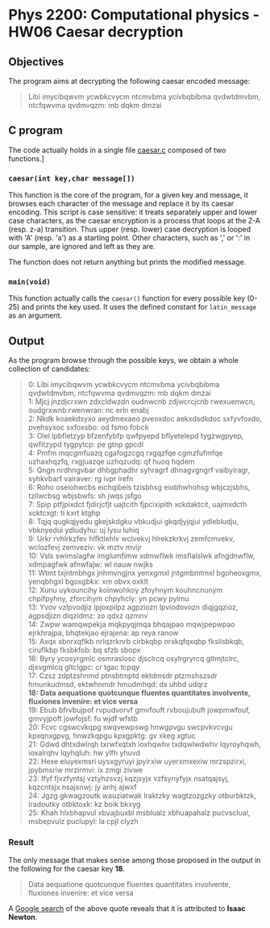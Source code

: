 # Phys 2200: Computational physics - HW06 Caesar decryption
## Objectives
The program aims at decrypting the following caesar encoded message:
> Libi imycibqwvm ycwbkcvycm ntcmvbma ycivbqbibma qvdwtdmvbm, ntcfqwvma qvdmvqzm: mb dqkm dmzai

## C program
The code actually holds in a single file [caesar.c](./caesar.c) composed of two functions.]
### `caesar(int key,char message[]) `
This function is the core of the program, for a given key and message, it browses each character of the message and replace it by its caesar encoding.
This script is case sensitive: it treats separately upper and lower case characters, as the caesar encryption is a process that loops at the Z-A (resp. z-a) transition.
Thus upper (resp. lower) case decryption is looped with 'A' (resp. 'a') as a starting point.
Other characters, such as ',' or ':' in our sample, are ignored and left as they are.

The function does not return anything but prints the modified message.

### `main(void)`
This function actually calls the `caesar()` function for every possible key (0-25) and prints the key used.
It uses the defined constant for `latin_message` as an argument.

## Output 
As the program browse through the possible keys, we obtain a whole collection of candidates:
>0: Libi imycibqwvm ycwbkcvycm ntcmvbma ycivbqbibma qvdwtdmvbm, ntcfqwvma qvdmvqzm: mb dqkm dmzai <br />
>1: Mjcj jnzdjcrxwn zdxcldwzdn oudnwcnb zdjwcrcjcnb rwexuenwcn, oudgrxwnb rwenwran: nc erln enabj <br />
>2: Nkdk koaekdsyxo aeydmexaeo pveoxdoc aekxdsdkdoc sxfyvfoxdo, pvehsyxoc sxfoxsbo: od fsmo fobck <br />
>3: Olel lpbfletzyp bfzenfybfp qwfpyepd bflyetelepd tygzwgpyep, qwfitzypd tygpytcp: pe gtnp gpcdl <br />
>4: Pmfm mqcgmfuazq cgafogzcgq rxgqzfqe cgmzfufmfqe uzhaxhqzfq, rxgjuazqe uzhqzudq: qf huoq hqdem <br />
>5: Qngn nrdhngvbar dhbgphadhr syhragrf dhnagvgngrf vaibyiragr, syhkvbarf vairaver: rg ivpr irefn <br />
>6: Roho oseiohwcbs eichqibeis tzisbhsg eiobhwhohsg wbjczjsbhs, tzilwcbsg wbjsbwfs: sh jwqs jsfgo <br />
>7: Spip ptfjpixdct fjdirjcfjt uajtcith fjpcixipith xckdaktcit, uajmxdcth xcktcxgt: ti kxrt ktghp <br />
>8: Tqjq qugkqjyedu gkejskdgku vbkudjui gkqdjyjqjui ydlebludju, vbknyedui ydludyhu: uj lysu luhiq <br />
>9: Urkr rvhlrkzfev hlfktlehlv wclvekvj hlrekzkrkvj zemfcmvekv, wclozfevj zemveziv: vk mztv mvijr <br />
>10: Vsls swimslagfw imglumfimw xdmwflwk imsflalslwk afngdnwflw, xdmpagfwk afnwfajw: wl nauw nwjks <br />
>11: Wtmt txjntmbhgx jnhmvngjnx yenxgmxl jntgmbmtmxl bgoheoxgmx, yenqbhgxl bgoxgbkx: xm obvx oxklt <br />
>12: Xunu uykouncihy koinwohkoy zfoyhnym kouhncnunym chpifpyhny, zforcihym chpyhcly: yn pcwy pylmu <br />
>13: Yvov vzlpvodjiz lpjoxpilpz agpziozn lpviodovozn diqjgqzioz, agpsdjizn diqzidmz: zo qdxz qzmnv <br />
>14: Zwpw wamqwpekja mqkpyqjmqa bhqajpao mqwjpepwpao ejrkhrajpa, bhqtekjao ejrajena: ap reya ranow <br />
>15: Axqx xbnrxqflkb nrlqzrknrb cirbkqbp nrxkqfqxqbp fkslisbkqb, ciruflkbp fksbkfob: bq sfzb sbopx <br />
>16: Byry ycosyrgmlc osmraslosc djsclrcq osylrgryrcq gltmjtclrc, djsvgmlcq gltclgpc: cr tgac tcpqy <br />
>17: Czsz zdptzshnmd ptnsbtmptd ektdmsdr ptzmshszsdr hmunkudmsd, ektwhnmdr hmudmhqd: ds uhbd udqrz <br />
>**18: Data aequatione quotcunque fluentes quantitates involvente, fluxiones invenire: et vice versa** <br />
>19: Ebub bfrvbujpof rvpudvorvf gmvfouft rvboujubuft jowpmwfouf, gmvyjpoft jowfojsf: fu wjdf wfstb <br />
>20: Fcvc cgswcvkqpg swqvewpswg hnwgpvgu swcpvkvcvgu kpxqnxgpvg, hnwzkqpgu kpxgpktg: gv xkeg xgtuc <br />
>21: Gdwd dhtxdwlrqh txrwfxqtxh ioxhqwhv txdqwlwdwhv lqyroyhqwh, ioxalrqhv lqyhqluh: hw ylfh yhuvd <br />
>22: Hexe eiuyexmsri uysxgyruyi jpyirxiw uyerxmxexiw mrzspzirxi, jpybmsriw mrzirmvi: ix zmgi zivwe <br />
>23: Ifyf fjvzfyntsj vztyhzsvzj kqzjsyjx vzfsynyfyjx nsatqajsyj, kqzcntsjx nsajsnwj: jy anhj ajwxf <br />
>24: Jgzg gkwagzoutk wauziatwak lraktzky wagtzozgzky otburbktzk, lradoutky otbktoxk: kz boik bkxyg <br />
>25: Khah hlxbhapvul xbvajbuxbl msblualz xbhuapahalz pucvsclual, msbepvulz puclupyl: la cpjl clyzh <br />

### Result
The only message that makes sense among those proposed in the output in the following for the caesar key **18**.
> Data aequatione quotcunque fluentes quantitates involvente, fluxiones invenire: et vice versa

A [Google search](https://www.google.com/search?q=Data+aequatione+quotcunque+fluentes+quantitates+involvente%2C+fluxiones+invenire%3A+et+vice+versa&ie=utf-8&oe=utf-8&aq=t&rls=org.mozilla:fr:official&client=firefox-a&channel=s)
of the above quote reveals that it is attributed to **Isaac Newton**.
